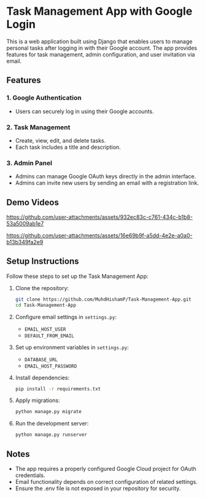 # Task Management App with Google Login

This is a web application built using Django that enables users to manage personal tasks after logging in with their Google account. The app provides features for task management, admin configuration, and user invitation via email.

## Features

### 1. Google Authentication
- Users can securely log in using their Google accounts.

### 2. Task Management
- Create, view, edit, and delete tasks.
- Each task includes a title and description.

### 3. Admin Panel
- Admins can manage Google OAuth keys directly in the admin interface.
- Admins can invite new users by sending an email with a registration link.

## Demo Videos


https://github.com/user-attachments/assets/932ec83c-c761-434c-b1b8-53a5009ab1e7

https://github.com/user-attachments/assets/16e69b9f-a5dd-4e2e-a0a0-b13b349fa2e9

## Setup Instructions

Follow these steps to set up the Task Management App:

1. Clone the repository:
   ```bash
   git clone https://github.com/MuhdHishamP/Task-Management-App.git
   cd Task-Management-App
   ```

2. Configure email settings in `settings.py`:
   - `EMAIL_HOST_USER`
   - `DEFAULT_FROM_EMAIL`

3. Set up environment variables in `settings.py`:
   - `DATABASE_URL`
   - `EMAIL_HOST_PASSWORD`

4. Install dependencies:
   ```bash
   pip install -r requirements.txt
   ```

5. Apply migrations:
   ```bash
   python manage.py migrate
   ```

6. Run the development server:
   ```bash
   python manage.py runserver
   ```


## Notes
- The app requires a properly configured Google Cloud project for OAuth credentials.
- Email functionality depends on correct configuration of related settings.
- Ensure the .env file is not exposed in your repository for security.
